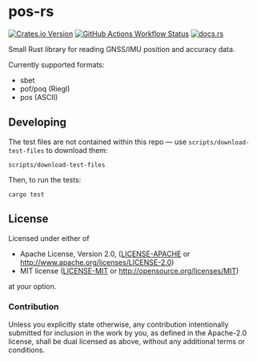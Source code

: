 # pos-rs

[![Crates.io Version](https://img.shields.io/crates/v/pos?style=for-the-badge)](https://crates.io/crates/pos)
[![GitHub Actions Workflow Status](https://img.shields.io/github/actions/workflow/status/gadomski/pos-rs/ci.yml?style=for-the-badge)](https://github.com/gadomski/pos-rs/actions/workflows/ci.yml)
[![docs.rs](https://img.shields.io/docsrs/pos?style=for-the-badge)](https://docs.rs/pos/latest/pos/)

Small Rust library for reading GNSS/IMU position and accuracy data.

Currently supported formats:

- sbet
- pof/poq (Riegl)
- pos (ASCII)

## Developing

The test files are not contained within this repo — use `scripts/download-test-files` to download them:

```shell
scripts/download-test-files
```

Then, to run the tests:

```shell
cargo test
```

## License

Licensed under either of

- Apache License, Version 2.0, ([LICENSE-APACHE](LICENSE-APACHE) or <http://www.apache.org/licenses/LICENSE-2.0>)
- MIT license ([LICENSE-MIT](LICENSE-MIT) or <http://opensource.org/licenses/MIT>)

at your option.

### Contribution

Unless you explicitly state otherwise, any contribution intentionally
submitted for inclusion in the work by you, as defined in the Apache-2.0
license, shall be dual licensed as above, without any additional terms or
conditions.
